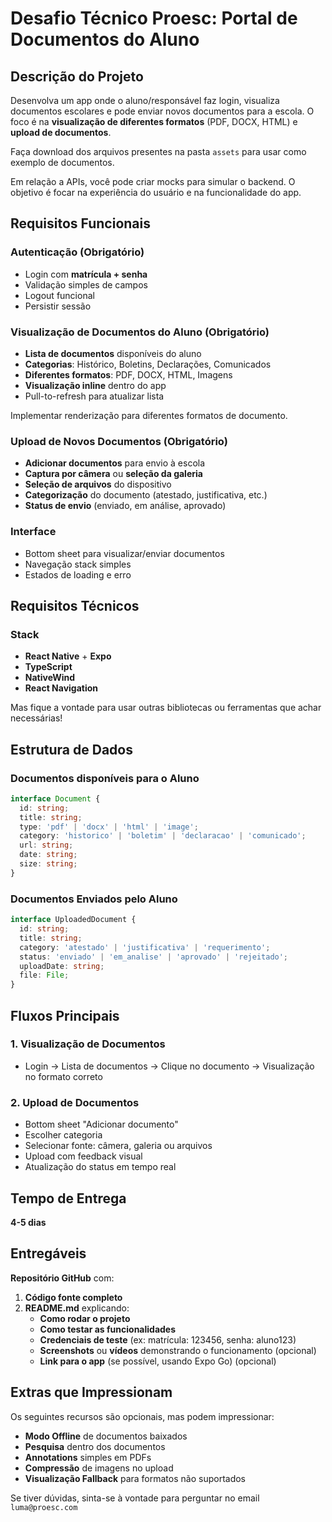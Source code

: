 # Desafio Técnico Proesc: Portal de Documentos do Aluno

## **Descrição do Projeto**
Desenvolva um app onde o aluno/responsável faz login, visualiza documentos escolares e pode enviar novos documentos para a escola. O foco é na **visualização de diferentes formatos** (PDF, DOCX, HTML) e **upload de documentos**.

Faça download dos arquivos presentes na pasta `assets` para usar como exemplo de documentos.

Em relação a APIs, você pode criar mocks para simular o backend. O objetivo é focar na experiência do usuário e na funcionalidade do app.

## **Requisitos Funcionais**

### **Autenticação (Obrigatório)**
- Login com **matrícula + senha**
- Validação simples de campos
- Logout funcional
- Persistir sessão

### **Visualização de Documentos do Aluno (Obrigatório)**
- **Lista de documentos** disponíveis do aluno
- **Categorias**: Histórico, Boletins, Declarações, Comunicados
- **Diferentes formatos**: PDF, DOCX, HTML, Imagens
- **Visualização inline** dentro do app
- Pull-to-refresh para atualizar lista

Implementar renderização para diferentes formatos de documento.

### **Upload de Novos Documentos (Obrigatório)**
- **Adicionar documentos** para envio à escola
- **Captura por câmera** ou **seleção da galeria**
- **Seleção de arquivos** do dispositivo
- **Categorização** do documento (atestado, justificativa, etc.)
- **Status de envio** (enviado, em análise, aprovado)

### **Interface**
- Bottom sheet para visualizar/enviar documentos
- Navegação stack simples
- Estados de loading e erro

## **Requisitos Técnicos**

### **Stack**
- **React Native** + **Expo**
- **TypeScript**
- **NativeWind**
- **React Navigation**

Mas fique a vontade para usar outras bibliotecas ou ferramentas que achar necessárias!

## **Estrutura de Dados**

### **Documentos disponíveis para o Aluno**
```typescript
interface Document {
  id: string;
  title: string;
  type: 'pdf' | 'docx' | 'html' | 'image';
  category: 'historico' | 'boletim' | 'declaracao' | 'comunicado';
  url: string;
  date: string;
  size: string;
}
```

### **Documentos Enviados pelo Aluno**
```typescript
interface UploadedDocument {
  id: string;
  title: string;
  category: 'atestado' | 'justificativa' | 'requerimento';
  status: 'enviado' | 'em_analise' | 'aprovado' | 'rejeitado';
  uploadDate: string;
  file: File;
}
```

## **Fluxos Principais**

### **1. Visualização de Documentos**
- Login → Lista de documentos → Clique no documento → Visualização no formato correto

### **2. Upload de Documentos**
- Bottom sheet "Adicionar documento"
- Escolher categoria
- Selecionar fonte: câmera, galeria ou arquivos
- Upload com feedback visual
- Atualização do status em tempo real

## **Tempo de Entrega**
**4-5 dias**

## **Entregáveis**
**Repositório GitHub** com:
1. **Código fonte completo**
2. **README.md** explicando:
   - **Como rodar o projeto**
   - **Como testar as funcionalidades**
   - **Credenciais de teste** (ex: matrícula: 123456, senha: aluno123)
   - **Screenshots** ou **vídeos** demonstrando o funcionamento (opcional)
   - **Link para o app** (se possível, usando Expo Go) (opcional)

## **Extras que Impressionam**
Os seguintes recursos são opcionais, mas podem impressionar:
- **Modo Offline** de documentos baixados
- **Pesquisa** dentro dos documentos
- **Annotations** simples em PDFs
- **Compressão** de imagens no upload
- **Visualização Fallback** para formatos não suportados


Se tiver dúvidas, sinta-se à vontade para perguntar no email `luma@proesc.com`